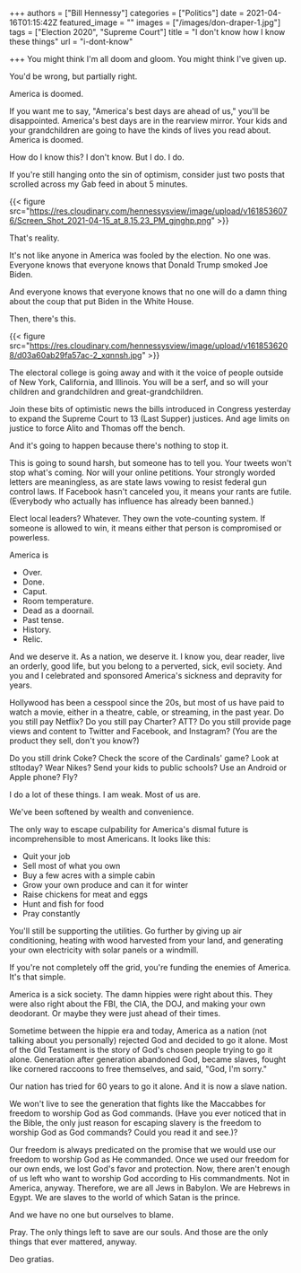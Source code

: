 +++
authors = ["Bill Hennessy"]
categories = ["Politics"]
date = 2021-04-16T01:15:42Z
featured_image = ""
images = ["/images/don-draper-1.jpg"]
tags = ["Election 2020", "Supreme Court"]
title = "I don't know how I know these things"
url = "i-dont-know"

+++
You might think I'm all doom and gloom. You might think I've given up.

You'd be wrong, but partially right.

America is doomed.

If you want me to say, "America's best days are ahead of us," you'll be disappointed. America's best days are in the rearview mirror. Your kids and your grandchildren are going to have the kinds of lives you read about. America is doomed.

How do I know this? I don't know. But I do. I do.

If you're still hanging onto the sin of optimism, consider just two posts that scrolled across my Gab feed in about 5 minutes.

{{< figure src="https://res.cloudinary.com/hennessysview/image/upload/v1618536076/Screen_Shot_2021-04-15_at_8.15.23_PM_gjnghp.png" >}}

That's reality.

It's not like anyone in America was fooled by the election. No one was. Everyone knows that everyone knows that Donald Trump smoked Joe Biden.

And everyone knows that everyone knows that no one will do a damn thing about the coup that put Biden in the White House.

Then, there's this.

{{< figure src="https://res.cloudinary.com/hennessysview/image/upload/v1618536208/d03a60ab29fa57ac-2_xqnnsh.jpg" >}}

The electoral college is going away and with it the voice of people outside of New York, California, and Illinois. You will be a serf, and so will your children and grandchildren and great-grandchildren.

Join these bits of optimistic news the bills introduced in Congress yesterday to expand the Supreme Court to 13 (Last Supper) justices. And age limits on justice to force Alito and Thomas off the bench.

And it's going to happen because there's nothing to stop it.

This is going to sound harsh, but someone has to tell you. Your tweets won't stop what's coming. Nor will your online petitions. Your strongly worded letters are meaningless, as are state laws vowing to resist federal gun control laws. If Facebook hasn't canceled you, it means your rants are futile. (Everybody who actually has influence has already been banned.)

Elect local leaders? Whatever. They own the vote-counting system. If someone is allowed to win, it means either that person is compromised or powerless.

America is

* Over.
* Done.
* Caput.
* Room temperature.
* Dead as a doornail.
* Past tense.
* History.
* Relic.

And we deserve it. As a nation, we deserve it. I know you, dear reader, live an orderly, good life, but you belong to a perverted, sick, evil society. And you and I celebrated and sponsored America's sickness and depravity for years.

Hollywood has been a cesspool since the 20s, but most of us have paid to watch a movie, either in a theatre, cable, or streaming, in the past year. Do you still pay Netflix? Do you still pay Charter? ATT? Do you still provide page views and content to Twitter and Facebook, and Instagram? (You are the product they sell, don't you know?)

Do you still drink Coke? Check the score of the Cardinals' game? Look at stltoday? Wear Nikes? Send your kids to public schools? Use an Android or Apple phone? Fly?

I do a lot of these things. I am weak. Most of us are.

We've been softened by wealth and convenience.

The only way to escape culpability for America's dismal future is incomprehensible to most Americans. It looks like this:

* Quit your job
* Sell most of what you own
* Buy a few acres with a simple cabin
* Grow your own produce and can it for winter
* Raise chickens for meat and eggs
* Hunt and fish for food
* Pray constantly

You'll still be supporting the utilities. Go further by giving up air conditioning, heating with wood harvested from your land, and generating your own electricity with solar panels or a windmill.

If you're not completely off the grid, you're funding the enemies of America. It's that simple.

America is a sick society. The damn hippies were right about this. They were also right about the FBI, the CIA, the DOJ, and making your own deodorant. Or maybe they were just ahead of their times.

Sometime between the hippie era and today, America as a nation (not talking about you personally) rejected God and decided to go it alone. Most of the Old Testament is the story of God's chosen people trying to go it alone. Generation after generation abandoned God, became slaves, fought like cornered raccoons to free themselves, and said, "God, I'm sorry."

Our nation has tried for 60 years to go it alone. And it is now a slave nation.

We won't live to see the generation that fights like the Maccabbes for freedom to worship God as God commands. (Have you ever noticed that in the Bible, the only just reason for escaping slavery is the freedom to worship God as God commands? Could you read it and see.)?

Our freedom is always predicated on the promise that we would use our freedom to worship God as He commanded. Once we used our freedom for our own ends, we lost God's favor and protection. Now, there aren't enough of us left who want to worship God according to His commandments. Not in America, anyway. Therefore, we are all Jews in Babylon. We are Hebrews in Egypt. We are slaves to the world of which Satan is the prince.

And we have no one but ourselves to blame.

Pray. The only things left to save are our souls. And those are the only things that ever mattered, anyway.

Deo gratias.